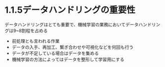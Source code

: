 # 1.1.5データハンドリングの重要性

データハンドリングはとても重要で、機械学習の業務においてデータハンドリングは9~8割程を占める<br>
* 前処理とも言われる作業
* データの入手、再加工、繋ぎ合わせや可視化などを何回も行う
* データが不足している場合はデータを集める
* 機械学習の方法によってはデータを整形して学習用にする